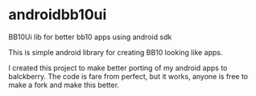androidbb10ui
=============

BB10Ui lib for better bb10 apps using android sdk

This is simple android library for creating BB10 looking like apps.

I created this project to make better porting of my android apps to balckberry. The code is fare from perfect, but it works, anyone is free to make a fork and make this better.




